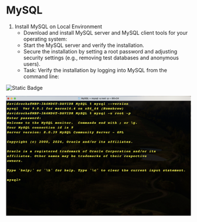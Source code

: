 # MySQL
1. Install MySQL on Local Environment 
    * Download and install MySQL server and MySQL client tools for your operating system:  
    * Start the MySQL server and verify the installation.
    * Secure the installation by setting a root password and adjusting security settings (e.g., removing test databases and anonymous users).
    * Task: Verify the installation by logging into MySQL from the command line:

![Static Badge](https://img.shields.io/badge/DONE-darkgreen?style=for-the-badge&label=Task%3A%20&labelColor=black)



</table>

![pic](src/MySQL.png)